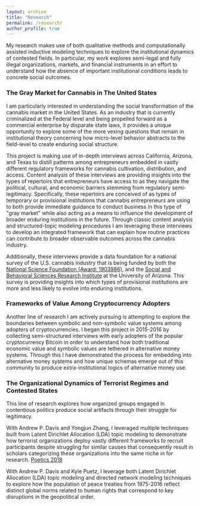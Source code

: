 ```yaml
---
layout: archive
title: "Research"
permalink: /research/
author_profile: true
---
```


My research makes use of both qualitative methods and computationally assisted inductive modeling techniques to explore the institutional dynamics of contested fields. In particular, my work explores semi-legal and fully illegal organizations, markets, and financial instruments in an effort to understand how the absence of important institutional conditions leads to concrete social outcomes.

### The Gray Market for Cannabis in The United States

I am particularly interested in understanding the social transformation of the cannabis market in the United States. As an industry that is currently criminalized at the Federal level and being propelled forward as a commercial enterprise by disparate state laws, it provides a unique opportunity to explore some of the more vexing questions that remain in institutional theory concerning how micro-level behavior abstracts to the field-level to create enduring social structure.

This project is making use of in-depth interviews across California, Arizona, and Texas to distill patterns among entrepreneurs embedded in vastly different regulatory frameworks for cannabis cultivation, distribution, and access. Content analysis of these interviews are providing insights into the types of repertoirs that entrepreneurs have access to as they navigate the political, cultural, and economic barriers stemming from regulatory semi-legitimacy. Specifically, these repertoirs are conceived of as types of temporary or provisional institutions that cannabis entrepreneurs are using to both provide immediate guidance to conduct business in this type of "gray market" while also acting as a means to influence the development of broader enduring institutions in the future. Through classic content analysis and structured-topic modeling procedures I am leveraging these interviews to develop an integrated framework that can explain how routine practices can contribute to broader observable outcomes across the cannabis industry.

Additionally, these interviews provide a data foundation for a national survey of the U.S. cannabis industry that is being funded by both the [National Science Foundation (Award: 1903986)](https://www.nsf.gov/awardsearch/showAward?AWD_ID=1903986&HistoricalAwards=false), and the [Social and Behavioral Sciences Research Institute](https://sbsri.sbs.arizona.edu/) at the University of Arizona. This survey is providing insights into which types of provisional institutions are more and less likely to evolve into enduring institutions.


### Frameworks of Value Among Cryptocurrency Adopters

Another line of research I am actively pursuing is attempting to explore the boundaries between symbolic and non-symbolic value systems among adopters of cryptocurrencies. I began this project in 2015-2016 by collecting semi-structured interviews with early adopters of the popular cryptocurrency Bitcoin in order to understand how both traditional economic value and symbolic values are tethered in alternative money systems. Through this I have demonstrated the process for embedding into alternative money systems and how unique schemas emerge out of this community to produce extra-institutional logics of alternative money use.

### The Organizational Dynamics of Terrorist Regimes and Contested States

This line of research explores how organized groups engaged in contentious politics produce social artifacts through their struggle for legitimacy. 

With Andrew P. Davis and Yongjun Zhang, I leveraged multiple techniques built from Latent Dirichlet Allocation (LDA) topic modeling to demonstrate how terrorist organizations deploy vastly different frameworks to recruit participants despite struggling for similar causes that consequently result in scholars categorizing these organizations into the same niche in for research. [Poetics 2018](https://www-sciencedirect-com.ezproxy4.library.arizona.edu/science/article/pii/S0304422X17301456) 

With Andrew P. Davis and Kyle Puetz, I leverage both Latent Dirichlet Allocation (LDA) topic modeling and directed network modeling techniques to explore how the population of peace treaties from 1975-2016 reflect distinct global norms related to human rights that correspond to key disruptions in the geopolitical order.
